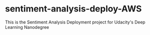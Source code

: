 # sentiment-analysis-deploy-AWS
This is the Sentiment Analysis Deployment project for Udacity's Deep Learning Nanodegree
